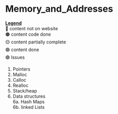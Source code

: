 # Memory_and_Addresses
<b><u>Legend</u></b><br>
🔴 content not on website<br>
🟠 content code done<br>
🟡 content partially complete<br>
🟢 content done<br>
🟣 Issues<br>


1. Pointers
2. Malloc
3. Calloc
4. Realloc 
5. Stack/heap
6. Data structures<br>
    6a. Hash Maps<br>
    6b. linked Lists<br>